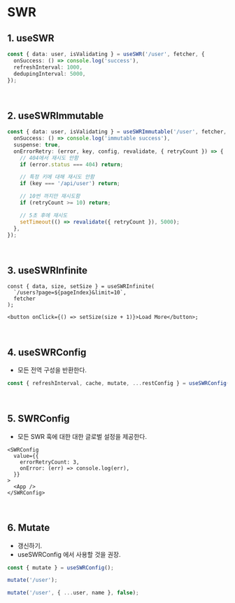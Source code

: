 # SWR

## 1. useSWR

```ts
const { data: user, isValidating } = useSWR('/user', fetcher, {
  onSuccess: () => console.log('success'),
  refreshInterval: 1000,
  dedupingInterval: 5000,
});
```

<br />

## 2. useSWRImmutable

```ts
const { data: user, isValidating } = useSWRImmutable('/user', fetcher, {
  onSuccess: () => console.log('immutable success'),
  suspense: true,
  onErrorRetry: (error, key, config, revalidate, { retryCount }) => {
    // 404에서 재시도 안함
    if (error.status === 404) return;

    // 특정 키에 대해 재시도 안함
    if (key === '/api/user') return;

    // 10번 까지만 재시도함
    if (retryCount >= 10) return;

    // 5초 후에 재시도
    setTimeout(() => revalidate({ retryCount }), 5000);
  },
});
```

<br />

## 3. useSWRInfinite

```tsx
const { data, size, setSize } = useSWRInfinite(
  `/users?page=${pageIndex}&limit=10`,
  fetcher
);

<button onClick={() => setSize(size + 1)}>Load More</button>;
```

<br />

## 4. useSWRConfig

- 모든 전역 구성을 반환한다.

```ts
const { refreshInterval, cache, mutate, ...restConfig } = useSWRConfig();
```

<br />

## 5. SWRConfig

- 모든 SWR 훅에 대한 대한 글로벌 설정을 제공한다.

```tsx
<SWRConfig
  value={{
    errorRetryCount: 3,
    onError: (err) => console.log(err),
  }}
>
  <App />
</SWRConfig>
```

<br />

## 6. Mutate

- 갱신하기.
- useSWRConfig 에서 사용할 것을 권장.

```ts
const { mutate } = useSWRConfig();

mutate('/user');

mutate('/user', { ...user, name }, false);
```
